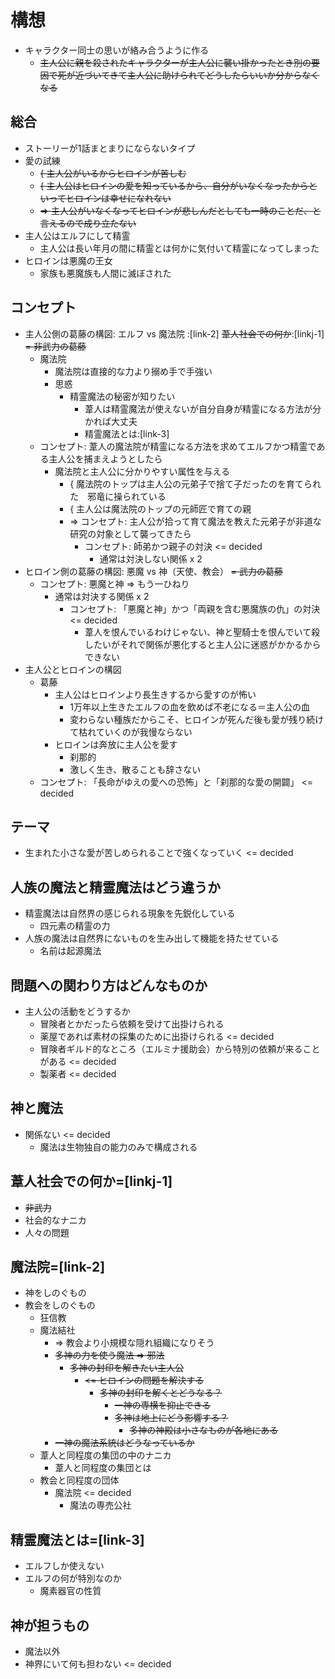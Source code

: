# 構想

- キャラクター同士の思いが絡み合うように作る
  - ~~主人公に親を殺されたキャラクターが主人公に襲い掛かったとき別の要因で死が近づいてきて主人公に助けられてどうしたらいいか分からなくなる~~

## 総合

- ストーリーが1話まとまりにならないタイプ
- 愛の試練
  - ~~{ 主人公がいるからヒロインが苦しむ~~
  - ~~{ 主人公はヒロインの愛を知っているから、自分がいなくなったからといってヒロインは幸せになれない~~
  - ~~=> 主人公がいなくなってヒロインが悲しんだとしても一時のことだ、と言えるので成り立たない~~
- 主人公はエルフにして精霊
  - 主人公は長い年月の間に精霊とは何かに気付いて精霊になってしまった
- ヒロインは悪魔の王女
  - 家族も悪魔族も人間に滅ぼされた

## コンセプト

- 主人公側の葛藤の構図: エルフ vs 魔法院 :[link-2] ~~葦人社会での何か~~:[linkj-1] ~~= 非武力の葛藤~~
  - 魔法院
    - 魔法院は直接的な力より搦め手で手強い
    - 思惑
      - 精霊魔法の秘密が知りたい
        - 葦人は精霊魔法が使えないが自分自身が精霊になる方法が分かれば大丈夫
        - 精霊魔法とは:[link-3]
  - コンセプト: 葦人の魔法院が精霊になる方法を求めてエルフかつ精霊である主人公を捕まえようとしたら
    - 魔法院と主人公に分かりやすい属性を与える
      - { 魔法院のトップは主人公の元弟子で捨て子だったのを育てられた　邪竜に操られている
      - { 主人公は魔法院のトップの元師匠で育ての親
      - => コンセプト: 主人公が拾って育て魔法を教えた元弟子が非道な研究の対象として襲ってきたら
        - コンセプト: 師弟かつ親子の対決 <= decided
          - 通常は対決しない関係 x 2
- ヒロイン側の葛藤の構図: 悪魔 vs 神（天使、教会） ~~= 武力の葛藤~~
  - コンセプト: 悪魔と神 => もう一ひねり
    - 通常は対決する関係 x 2
      - コンセプト: 「悪魔と神」かつ「両親を含む悪魔族の仇」の対決 <= decided
        - 葦人を恨んでいるわけじゃない、神と聖騎士を恨んでいて殺したいがそれで関係が悪化すると主人公に迷惑がかかるからできない
- 主人公とヒロインの構図
  - 葛藤
    - 主人公はヒロインより長生きするから愛すのが怖い
      - 1万年以上生きたエルフの血を飲めば不老になる＝主人公の血
      - 変わらない種族だからこそ、ヒロインが死んだ後も愛が残り続けて枯れていくのが我慢ならない
    - ヒロインは奔放に主人公を愛す
      - 刹那的
      - 激しく生き、散ることも辞さない
  - コンセプト: 「長命がゆえの愛への恐怖」と「刹那的な愛の開闢」 <= decided

## テーマ

- 生まれた小さな愛が苦しめられることで強くなっていく <= decided

## 人族の魔法と精霊魔法はどう違うか

- 精霊魔法は自然界の感じられる現象を先鋭化している
  - 四元素の精霊の力
- 人族の魔法は自然界にないものを生み出して機能を持たせている
  - 名前は起源魔法

## 問題への関わり方はどんなものか

- 主人公の活動をどうするか
  - 冒険者とかだったら依頼を受けて出掛けられる
  - 薬屋であれば素材の採集のために出掛けられる <= decided
  - 冒険者ギルド的なところ（エルミナ援助会）から特別の依頼が来ることがある <= decided
  - 製薬者 <= decided

## 神と魔法

- 関係ない <= decided
  - 魔法は生物独自の能力のみで構成される

## 葦人社会での何か=[linkj-1]

- ~~非武力~~
- 社会的なナニカ
- 人々の問題

## 魔法院=[link-2]

- 神をしのぐもの
- 教会をしのぐもの
  - 狂信教
  - 魔法結社
    - => 教会より小規模な隠れ組織になりそう
    - ~~多神の力を使う魔法 => 邪法~~
      - ~~多神の封印を解きたい主人公~~
        - ~~<= ヒロインの問題を解決する~~
          - ~~多神の封印を解くとどうなる？~~
            - ~~一神の専横を抑止できる~~
            - ~~多神は地上にどう影響する？~~
              - ~~多神の神殿は小さなものが各地にある~~
    - ~~一神の魔法系統はどうなっているか~~
  - 葦人と同程度の集団の中のナニカ
    - 葦人と同程度の集団とは
  - 教会と同程度の団体
    - 魔法院 <= decided
      - 魔法の専売公社

## 精霊魔法とは=[link-3]

- エルフしか使えない
- エルフの何が特別なのか
  - 魔素器官の性質

## 神が担うもの

- 魔法以外
- 神界にいて何も担わない <= decided
